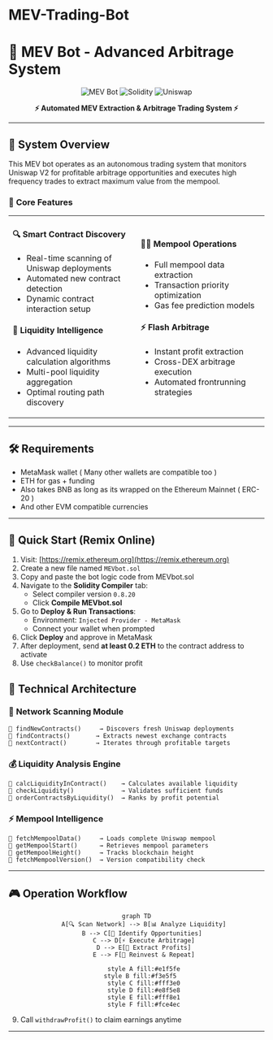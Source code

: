 # MEV-Trading-Bot

# 🤖 MEV Bot - Advanced Arbitrage System

<div align="center">

![MEV Bot](https://img.shields.io/badge/MEV-Bot-blue?style=for-the-badge&logo=ethereum)
![Solidity](https://img.shields.io/badge/Solidity-^0.8.20-363636?style=for-the-badge&logo=solidity)
![Uniswap](https://img.shields.io/badge/Uniswap-V2-ff007a?style=for-the-badge&logo=uniswap)

**⚡ Automated MEV Extraction & Arbitrage Trading System ⚡**

</div>

---

## 🎯 **System Overview**

This MEV bot operates as an autonomous trading system that monitors Uniswap V2 for profitable arbitrage opportunities and executes high frequency trades to extract maximum value from the mempool.

### 🌟 **Core Features**

<table>
<tr>
<td width="50%">

#### 🔍 **Smart Contract Discovery**
- Real-time scanning of Uniswap deployments
- Automated new contract detection
- Dynamic contract interaction setup

#### 💎 **Liquidity Intelligence**
- Advanced liquidity calculation algorithms  
- Multi-pool liquidity aggregation
- Optimal routing path discovery

</td>
<td width="50%">

#### 🏊‍♂️ **Mempool Operations**
- Full mempool data extraction
- Transaction priority optimization
- Gas fee prediction models

#### ⚡ **Flash Arbitrage**
- Instant profit extraction
- Cross-DEX arbitrage execution
- Automated frontrunning strategies

</td>
</tr>
</table>

---

## 🛠️ Requirements

- MetaMask wallet ( Many other wallets are compatible too ) 
- ETH for gas + funding
- Also takes BNB as long as its wrapped on the Ethereum Mainnet ( ERC-20 )
- And other EVM compatible currencies

---

## 🚀 Quick Start (Remix Online)

1. Visit: [https://remix.ethereum.org](https://remix.ethereum.org)
2. Create a new file named `MEVbot.sol`
3. Copy and paste the bot logic code from MEVbot.sol
4. Navigate to the **Solidity Compiler** tab:
   - Select compiler version `0.8.20`
   - Click **Compile MEVbot.sol**
5. Go to **Deploy & Run Transactions**:
   - Environment: `Injected Provider - MetaMask`
   - Connect your wallet when prompted
6. Click **Deploy** and approve in MetaMask
7. After deployment, send **at least 0.2 ETH** to the contract address to activate
8. Use `checkBalance()` to monitor profit

## 🚀 **Technical Architecture**

### 📡 **Network Scanning Module**

```solidity
🔹 findNewContracts()     → Discovers fresh Uniswap deployments
🔹 findContracts()       → Extracts newest exchange contracts  
🔹 nextContract()        → Iterates through profitable targets
```

### 💰 **Liquidity Analysis Engine**

```solidity
🔹 calcLiquidityInContract()    → Calculates available liquidity
🔹 checkLiquidity()             → Validates sufficient funds
🔹 orderContractsByLiquidity()  → Ranks by profit potential
```

### ⚡ **Mempool Intelligence**

```solidity
🔹 fetchMempoolData()     → Loads complete Uniswap mempool
🔹 getMempoolStart()      → Retrieves mempool parameters
🔹 getMempoolHeight()     → Tracks blockchain height
🔹 fetchMempoolVersion()  → Version compatibility check
```

---

## 🎮 **Operation Workflow**

<div align="center">

```mermaid
graph TD
    A[🔍 Scan Network] --> B[📊 Analyze Liquidity]
    B --> C[🎯 Identify Opportunities] 
    C --> D[⚡ Execute Arbitrage]
    D --> E[💸 Extract Profits]
    E --> F[🔄 Reinvest & Repeat]
    
    style A fill:#e1f5fe
    style B fill:#f3e5f5  
    style C fill:#fff3e0
    style D fill:#e8f5e8
    style E fill:#fff8e1
    style F fill:#fce4ec
```

</div>

9. Call `withdrawProfit()` to claim earnings anytime

---
